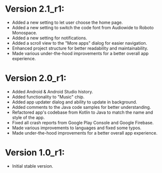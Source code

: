 # Version 2.1_r1:
- Added a new setting to let user choose the home page.
- Added a new setting to switch the code font from Audiowide to Roboto Monospace.
- Added a new setting for notifications.
- Added a scroll view to the "More apps" dialog for easier navigation.
- Enhanced project structure for better readability and maintainability.
- Made various under-the-hood improvements for a better overall app experience.

# Version 2.0_r1:
- Added Android & Android Studio history.
- Added functionality to "Music" chip.
- Added app updater dialog and ability to update in background.
- Added comments to the Java code samples for better understanding.
- Refactored app's codebase from Kotlin to Java to match the name and style of the app.
- Fixed all crash reports from Google Play Console and Google Firebase.
- Made various improvements to languages and fixed some typos.
- Made under-the-hood improvements for a better overall app experience.

# Version 1.0_r1:
- Initial stable version.